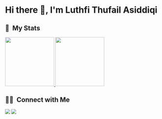 
<h1 align="left">Hi there 👋, I'm Luthfi Thufail Asiddiqi</h1>

## 🔧 &nbsp;My Stats
<p>
<a href="https://github.com/luthfidiqi">
  <img height="160em" src="https://github-readme-stats.vercel.app/api?username=luthfidiqi&show_icons=true&theme=dark" />
  <img height="160em" src="https://github-readme-stats.vercel.app/api/top-langs/?username=luthfidiqi&theme=dark&layout=compact&exclude_lang=java+r" />
</a>
</p>


##  🤝🏻 &nbsp;Connect with Me

<p align="left">
<a href="https://www.linkedin.com/in/luthfidiqi"><img src="https://img.shields.io/badge/-Luthfi%20Thufail%20Asiddiqi-0077B5?style=flat-square&logo=Linkedin&logoColor=white"/></a>
<a href="mailto:luthfidiqi@gmail.com"><img src="https://img.shields.io/badge/-luthfidiqi@gmail.com-D14836?style=flat-square&logo=Gmail&logoColor=white"/></a>
</p>
<!--
**cdthomp1/cdthomp1** is a ✨ _special_ ✨ repository because its `README.md` (this file) appears on your GitHub profile.


